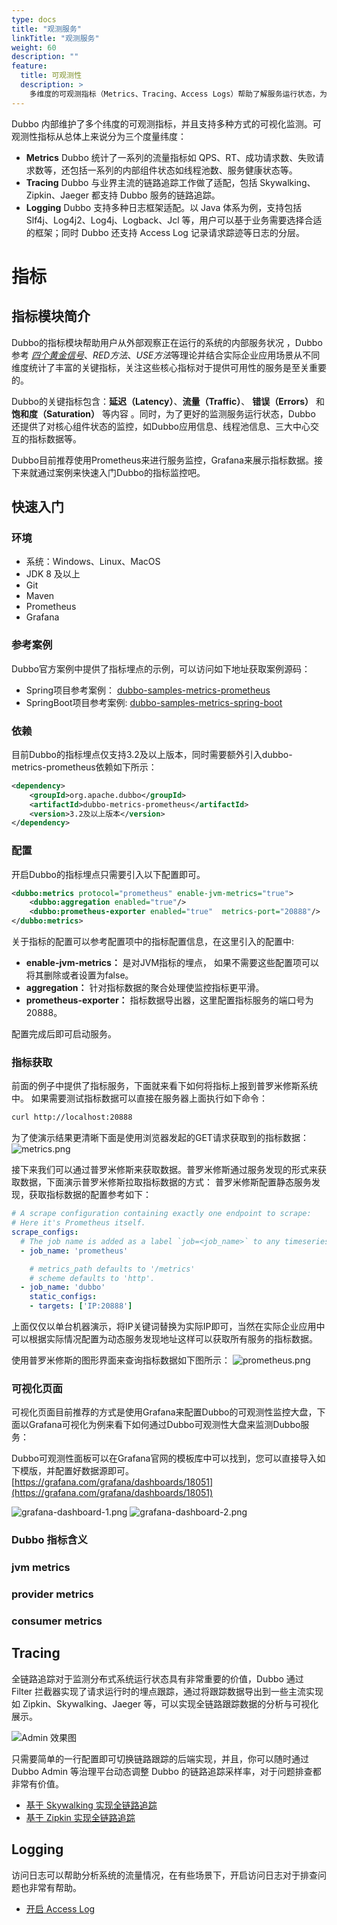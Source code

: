 ```yaml
---
type: docs
title: "观测服务"
linkTitle: "观测服务"
weight: 60
description: ""
feature:
  title: 可观测性
  description: >
    多维度的可观测指标（Metrics、Tracing、Access Logs）帮助了解服务运行状态，为持续定位、维护和优化服务提供依据，Admin 控制台帮助实现数据指标可视化展示
---
```


Dubbo 内部维护了多个纬度的可观测指标，并且支持多种方式的可视化监测。可观测性指标从总体上来说分为三个度量纬度：

* **Metrics** Dubbo 统计了一系列的流量指标如 QPS、RT、成功请求数、失败请求数等，还包括一系列的内部组件状态如线程池数、服务健康状态等。
* **Tracing** Dubbo 与业界主流的链路追踪工作做了适配，包括 Skywalking、Zipkin、Jaeger 都支持 Dubbo 服务的链路追踪。
* **Logging** Dubbo 支持多种日志框架适配。以 Java 体系为例，支持包括 Slf4j、Log4j2、Log4j、Logback、Jcl 等，用户可以基于业务需要选择合适的框架；同时 Dubbo 还支持 Access Log 记录请求踪迹等日志的分层。
# 指标
## 指标模块简介
Dubbo的指标模块帮助用户从外部观察正在运行的系统的内部服务状况 ，Dubbo参考 *[四个黄金信号](https://sre.google/sre-book/monitoring-distributed-systems/)*、*RED方法*、*USE方法*等理论并结合实际企业应用场景从不同维度统计了丰富的关键指标，关注这些核心指标对于提供可用性的服务是至关重要的。 

Dubbo的关键指标包含：**延迟（Latency）**、**流量（Traffic）**、 **错误（Errors）** 和 **饱和度（Saturation）** 等内容 。同时，为了更好的监测服务运行状态，Dubbo 还提供了对核心组件状态的监控，如Dubbo应用信息、线程池信息、三大中心交互的指标数据等。

Dubbo目前推荐使用Prometheus来进行服务监控，Grafana来展示指标数据。接下来就通过案例来快速入门Dubbo的指标监控吧。

## 快速入门
### 环境
- 系统：Windows、Linux、MacOS
- JDK 8 及以上
- Git
- Maven
- Prometheus
- Grafana

### 参考案例
Dubbo官方案例中提供了指标埋点的示例，可以访问如下地址获取案例源码：
- Spring项目参考案例：  [dubbo-samples-metrics-prometheus](https://github.com/apache/dubbo-samples/tree/master/4-governance/dubbo-samples-metrics-prometheus)
- SpringBoot项目参考案例: [dubbo-samples-metrics-spring-boot](https://github.com/apache/dubbo-samples/tree/master/4-governance/dubbo-samples-metrics-spring-boot)

### 依赖
目前Dubbo的指标埋点仅支持3.2及以上版本，同时需要额外引入dubbo-metrics-prometheus依赖如下所示：

```xml
<dependency>
    <groupId>org.apache.dubbo</groupId>
    <artifactId>dubbo-metrics-prometheus</artifactId>
    <version>3.2及以上版本</version>
</dependency>
```

### 配置
开启Dubbo的指标埋点只需要引入以下配置即可。
```xml
<dubbo:metrics protocol="prometheus" enable-jvm-metrics="true">
    <dubbo:aggregation enabled="true"/>
    <dubbo:prometheus-exporter enabled="true"  metrics-port="20888"/>
</dubbo:metrics>
```
关于指标的配置可以参考配置项中的指标配置信息，在这里引入的配置中:
- **enable-jvm-metrics：** 是对JVM指标的埋点， 如果不需要这些配置项可以将其删除或者设置为false。
- **aggregation：** 针对指标数据的聚合处理使监控指标更平滑。
- **prometheus-exporter：** 指标数据导出器，这里配置指标服务的端口号为20888。

配置完成后即可启动服务。

### 指标获取

前面的例子中提供了指标服务，下面就来看下如何将指标上报到普罗米修斯系统中。
如果需要测试指标数据可以直接在服务器上面执行如下命令：
```bash
curl http://localhost:20888
```
为了使演示结果更清晰下面是使用浏览器发起的GET请求获取到的指标数据：
![metrics.png](/imgs/v3/advantages/metrics.png)

接下来我们可以通过普罗米修斯来获取数据。普罗米修斯通过服务发现的形式来获取数据，下面演示普罗米修斯拉取指标数据的方式：
普罗米修斯配置静态服务发现，获取指标数据的配置参考如下：
```yaml
# A scrape configuration containing exactly one endpoint to scrape:
# Here it's Prometheus itself.
scrape_configs:
  # The job name is added as a label `job=<job_name>` to any timeseries scraped from this config.
  - job_name: 'prometheus'

    # metrics_path defaults to '/metrics'
    # scheme defaults to 'http'.
  - job_name: 'dubbo'
    static_configs:
    - targets: ['IP:20888']
```
上面仅仅以单台机器演示，将IP关键词替换为实际IP即可，当然在实际企业应用中可以根据实际情况配置为动态服务发现地址这样可以获取所有服务的指标数据。

使用普罗米修斯的图形界面来查询指标数据如下图所示：
![prometheus.png](/imgs/v3/advantages/prometheus.png)

### 可视化页面
可视化页面目前推荐的方式是使用Grafana来配置Dubbo的可观测性监控大盘，下面以Grafana可视化为例来看下如何通过Dubbo可观测性大盘来监测Dubbo服务：

Dubbo可观测性面板可以在Grafana官网的模板库中可以找到，您可以直接导入如下模版，并配置好数据源即可。
[https://grafana.com/grafana/dashboards/18051](https://grafana.com/grafana/dashboards/18051)

![grafana-dashboard-1.png](/imgs/v3/advantages/grafana-dashboard-1.png)
![grafana-dashboard-2.png](/imgs/v3/advantages/grafana-dashboard-2.png)

### Dubbo 指标含义

### jvm metrics

### provider metrics

### consumer metrics



## Tracing
全链路追踪对于监测分布式系统运行状态具有非常重要的价值，Dubbo 通过 Filter 拦截器实现了请求运行时的埋点跟踪，通过将跟踪数据导出到一些主流实现如 Zipkin、Skywalking、Jaeger 等，可以实现全链路跟踪数据的分析与可视化展示。

![Admin 效果图](/imgs/v3/advantages/observability-tracing.png)

只需要简单的一行配置即可切换链路跟踪的后端实现，并且，你可以随时通过 Dubbo Admin 等治理平台动态调整 Dubbo 的链路追踪采样率，对于问题排查都非常有价值。

* [基于 Skywalking 实现全链路追踪]()
* [基于 Zipkin 实现全链路追踪]()

## Logging
访问日志可以帮助分析系统的流量情况，在有些场景下，开启访问日志对于排查问题也非常有帮助。

* [开启 Access Log]()